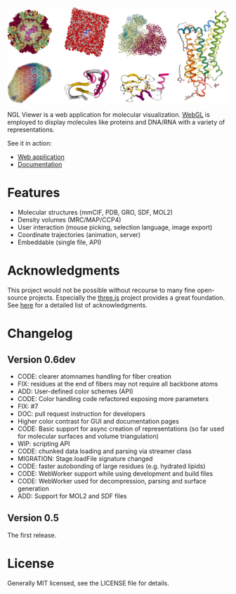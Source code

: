 
![Gallery](gallery.png)


NGL Viewer is a web application for molecular visualization. [WebGL](https://get.webgl.org/) is employed to display molecules like proteins and DNA/RNA with a variety of representations.


See it in action:

* [Web application](http://proteinformatics.charite.de/ngl)
* [Documentation](http://proteinformatics.charite.de/ngl/doc)


Features
========

* Molecular structures (mmCIF, PDB, GRO, SDF, MOL2)
* Density volumes (MRC/MAP/CCP4)
* User interaction (mouse picking, selection language, image export)
* Coordinate trajectories (animation, server)
* Embeddable (single file, API)


Acknowledgments
===============

This project would not be possible without recourse to many fine open-source projects. Especially the [three.js](http://threejs.org/) project provides a great foundation. See [here](http://proteinformatics.charite.de/ngl/doc/index.html#User_manual/Development/Acknowledgment) for a detailed list of acknowledgments.


Changelog
=========

Version 0.6dev
--------------

* CODE: clearer atomnames handling for fiber creation
* FIX: residues at the end of fibers may not require all backbone atoms
* ADD: User-defined color schemes (API)
* CODE: Color handling code refactored exposing more parameters
* FIX: #7
* DOC: pull request instruction for developers
* Higher color contrast for GUI and documentation pages
* CODE: Basic support for async creation of representations (so far used for molecular surfaces and volume triangulation)
* WIP: scripting API
* CODE: chunked data loading and parsing via streamer class
* MIGRATION: Stage.loadFile signature changed
* CODE: faster autobonding of large residues (e.g. hydrated lipids)
* CODE: WebWorker support while using development and build files
* CODE: WebWorker used for decompression, parsing and surface generation
* ADD: Support for MOL2 and SDF files


Version 0.5
-----------

The first release.


License
=======

Generally MIT licensed, see the LICENSE file for details.

